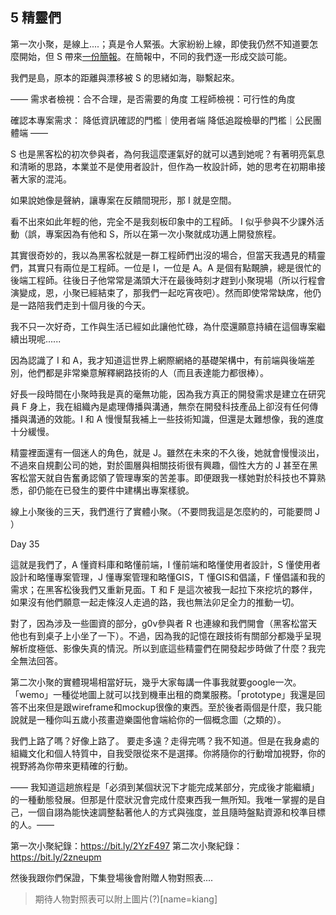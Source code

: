 ## 5 精靈們

第一次小聚，是線上....；真是令人緊張。大家紛紛上線，即使我仍然不知道要怎麼開始，但 S 帶來[一份簡報](https://bit.ly/3cQBg6U)。在簡報中，不同的我們逐一形成交談可能。

我們是島，原本的距離與漂移被 S 的思緒如海，聯繫起來。

—— 需求者檢視：合不合理，是否需要的角度
工程師檢視：可行性的角度

確認本專案需求：
降低資訊確認的門檻｜使用者端
降低追蹤檢舉的門檻｜公民團體端 ——

S 也是黑客松的初次參與者，為何我這麼運氣好的就可以遇到她呢？有著明亮氣息和清晰的思路，本業並不是使用者設計，但作為一枚設計師，她的思考在初期串接著大家的混沌。

如果說她像是聲納，讓專案在反饋間現形，那 I 就是空間。

看不出來如此年輕的他，完全不是我刻板印象中的工程師。 I 似乎參與不少課外活動（誤，專案因為有他和 S，所以在第一次小聚就成功邁上開發旅程。

其實很奇妙的，我以為黑客松就是一群工程師們出沒的場合，但當天我遇見的精靈們，其實只有兩位是工程師。一位是 I，一位是 A。A 是個有點靦腆，總是很忙的後端工程師。往後日子他常常是滿頭大汗在最後時刻才趕到小聚現場（所以行程會演變成，恩，小聚已經結束了，那我們一起吃宵夜吧）。然而即使常常缺席，他仍是一路陪我們走到十個月後的今天。

我不只一次好奇，工作與生活已經如此讓他忙碌，為什麼還願意持續在這個專案繼續出現呢......

因為認識了 I 和 A，我才知道這世界上網際網絡的基礎架構中，有前端與後端差別，他們都是非常樂意解釋網路技術的人（而且表達能力都很棒）。

好長一段時間在小聚時我是真的毫無功能，因為我方真正的開發需求是建立在研究員 F 身上，我在組織內是處理傳播與溝通，無奈在開發科技產品上卻沒有任何傳播與溝通的效能。I 和 A 慢慢幫我補上一些技術知識，但還是太難想像，我的進度十分緩慢。

精靈裡面還有一個迷人的角色，就是 J。雖然在未來的不久後，她就會慢慢淡出，不過來自規劃公司的她，對於圖層與相關技術很有興趣，個性大方的 J 甚至在黑客松當天就自告奮勇認領了管理專案的苦差事。即便跟我一樣她對於科技也不算熟悉，卻仍能在已發生的要件中建構出專案樣貌。

線上小聚後的三天，我們進行了實體小聚。（不要問我這是怎麼約的，可能要問 J ）

Day 35

這就是我們了，A 懂資料庫和略懂前端，I 懂前端和略懂使用者設計，S 懂使用者設計和略懂專案管理，J 懂專案管理和略懂GIS，T 懂GIS和倡議，F 懂倡議和我的需求；在黑客松後我們又重新見面。T 和 F 是這次被我一起拉下來挖坑的夥伴，如果沒有他們願意一起走條沒人走過的路，我也無法卯足全力的推動一切。

對了，因為涉及一些圖資的部分，g0v參與者 R 也連線和我們開會（黑客松當天他也有到桌子上小坐了一下）。不過，因為我的記憶在跟技術有關部分都幾乎呈現解析度極低、影像失真的情況。所以到底這些精靈們在開發起步時做了什麼？我完全無法回答。

第二次小聚的實體現場相當好玩，幾乎大家每講一件事我就要google一次。「wemo」一種從地圖上就可以找到機車出租的商業服務。「prototype」我還是回答不出來但是跟wireframe和mockup很像的東西。至於後者兩個是什麼，我只能說就是一種你叫五歲小孩畫遊樂園他會端給你的一個概念圖（之類的）。

我們上路了嗎？好像上路了。
要走多遠？走得完嗎？我不知道。但是在我身處的組織文化和個人特質中，自我受限從來不是選擇。你將隨你的行動增加視野，你的視野將為你帶來更精確的行動。

—— 我知道這趟旅程是「必須到某個狀況下才能完成某部分，完成後才能繼續」的一種動態發展。但那是什麼狀況會完成什麼東西我一無所知。我唯一掌握的是自己，一個自詡為能快速調整黏著他人的方式與強度，並且隨時盤點資源和校準目標的人。——

第一次小聚紀錄：https://bit.ly/2YzF497
第二次小聚紀錄：https://bit.ly/2zneupm

然後我跟你們保證，下集登場後會附贈人物對照表....
> 期待人物對照表可以附上圖片(?)[name=kiang]
